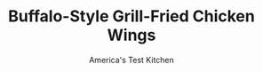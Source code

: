 ---
layout: ../../layouts/MarkdownPostLayout.astro
title: Buffalo-Style Grill-Fried Chicken Wings
author: America's Test Kitchen
pubDate: 2023-03-15
description: "We wanted the crunch of fried chicken without the frying. So we took it outside."
image_url: https://res.cloudinary.com/hksqkdlah/image/upload/ar_1:1,c_fill,dpr_2.0,f_auto,fl_lossy.progressive.strip_profile,g_faces:auto,q_auto:low,w_344/35346_buffalo-grill-fried-wings
tags: ["Main Courses","Chicken","Grilling & Barbecue"]
calories: 4905
protein: 45
carbohydrates: 56
fats: 
fiber: 2
ingredients: ["1 cup, Frank’s Red Hot Original Sauce",", Salt and pepper","1/4 cup, sugar","3 pounds, whole chicken wings, cut at joints, wingtips discarded","2 cups, all-purpose flour","1 teaspoon, granulated garlic","2 teaspoons, paprika","1/2 teaspoon, cayenne pepper","3 tablespoons, vegetable oil","4 tablespoons, unsalted butter"]
serves: 6
time: "2¼ hours, plus 1 hour brining and 30 minutes chilling"
instructions: ["Dissolve 1/2 cup hot sauce, 1/4 cup salt, and sugar in 2 quarts cold water in large container. Add chicken and refrigerate, covered, for at least 1 hour or up to 3 hours.","Set wire rack in rimmed baking sheet. Whisk flour, granulated garlic, paprika, cayenne, 1 tablespoon pepper, and 1 teaspoon salt together in large bowl. Remove chicken from brine. Working in batches of four, dredge chicken pieces in flour mixture, pressing to adhere. Place chicken on prepared rack. Refrigerate chicken, uncovered, for at least 30 minutes or up to 2 hours.","FOR A CHARCOAL GRILL: Open bottom vent completely. Light large chimney starter mounded with charcoal briquettes (7 quarts). When top coals are partially covered with ash, pour into steeply banked pile against side of grill. Set cooking grate in place, cover, and open lid vent completely. Heat grill until hot, about 5 minutes.","FOR A GAS GRILL: Turn all burners to high, cover, and heat grill until hot, about 15 minutes. Turn primary burner to high and turn off other burner(s). (Adjust primary burner [or, if using three-burner grill, primary burner and second burner] as needed to maintain grill temperature of 425 degrees.)","Clean and oil cooking grate. Place chicken, fatty side up, on cooler side of grill, arranging drumettes closest to coals. Cook chicken, covered, until lightly browned and coating is set, about 30 minutes for charcoal or about 45 minutes for gas.","Brush chicken with oil until no traces of flour remain (use all oil). Cover and continue to cook until coating is golden brown and chicken registers between 180 and 200 degrees, about 30 minutes longer for charcoal or about 45 minutes longer for gas. Transfer chicken to clean wire rack and let cool for 10 minutes.","Combine butter and remaining 1/2 cup hot sauce in large bowl and microwave, covered, until butter is melted, about 1 minute. Whisk to fully combine. Add chicken and toss to coat. Serve."]
nutrition: ["535 mg Potassium","346 mg Phosphorus","110 mg Calcium","10 mg Iron","54 mg Magnesium","730 mg Sodium","3 mg Zinc","45 g Fat","17 mg Niacin (B3)","21 g Monounsaturated","8 g Polyunsaturated","272 mg Cholesterol","14 g Saturated","2 g Fiber","89 µg Folic acid","37 µg Folate (food)","8 g Sugars","11 µg Vitamin K","165 g Water","56 g Carbs","188 µg Folate equivalent (total)","45 g Protein","3 mg Vitamin E","1 mg Vitamin B6","107 µg Vitamin A","817 kcal Energy","8 g Sugars, added","4905 calories"]
notes: "We prefer to buy whole chicken wings and butcher them ourselves because they tend to be larger than wings that come presplit. If you can find only presplit wings, opt for larger ones, if possible. Ideally, 12 whole wings should equal 3 pounds, which will yield 24 pieces of chicken (12 drumettes and 12 flats, tips discarded) once broken down. Do not brine the chicken for longer than 3 hours in step 1 or it will become too salty. Charcoal grills tend to produce more-intense heat than gas grills do, hence the difference in cooking times."
---